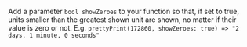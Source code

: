 Add a parameter ```bool showZeroes``` to your function so that, if set to true, units smaller than the greatest shown unit are shown, no matter if their value is zero or not. E.g. ```prettyPrint(172860, showZeroes: true) => "2 days, 1 minute, 0 seconds"```